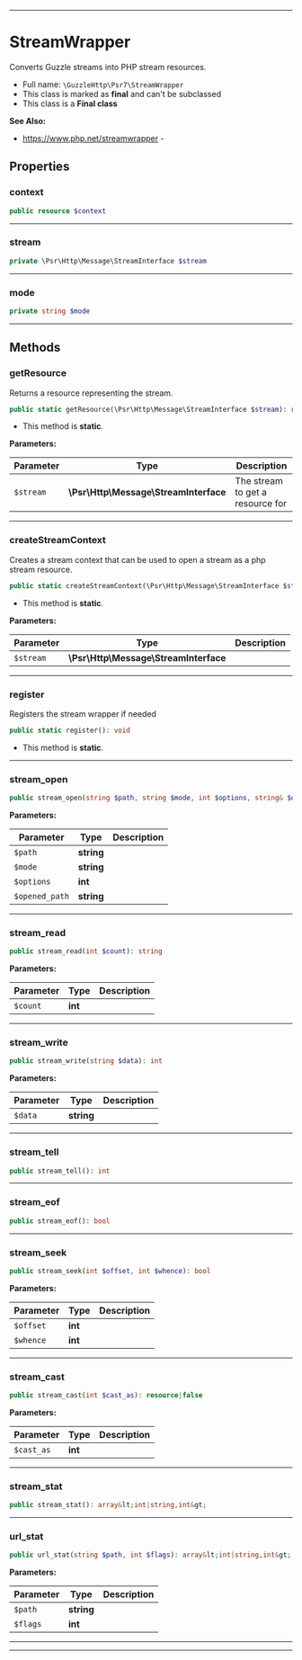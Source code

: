 ***

# StreamWrapper

Converts Guzzle streams into PHP stream resources.



* Full name: `\GuzzleHttp\Psr7\StreamWrapper`
* This class is marked as **final** and can't be subclassed
* This class is a **Final class**

**See Also:**

* https://www.php.net/streamwrapper - 



## Properties


### context



```php
public resource $context
```






***

### stream



```php
private \Psr\Http\Message\StreamInterface $stream
```






***

### mode



```php
private string $mode
```






***

## Methods


### getResource

Returns a resource representing the stream.

```php
public static getResource(\Psr\Http\Message\StreamInterface $stream): resource
```



* This method is **static**.




**Parameters:**

| Parameter | Type | Description |
|-----------|------|-------------|
| `$stream` | **\Psr\Http\Message\StreamInterface** | The stream to get a resource for |




***

### createStreamContext

Creates a stream context that can be used to open a stream as a php stream resource.

```php
public static createStreamContext(\Psr\Http\Message\StreamInterface $stream): resource
```



* This method is **static**.




**Parameters:**

| Parameter | Type | Description |
|-----------|------|-------------|
| `$stream` | **\Psr\Http\Message\StreamInterface** |  |




***

### register

Registers the stream wrapper if needed

```php
public static register(): void
```



* This method is **static**.







***

### stream_open



```php
public stream_open(string $path, string $mode, int $options, string& $opened_path = null): bool
```








**Parameters:**

| Parameter | Type | Description |
|-----------|------|-------------|
| `$path` | **string** |  |
| `$mode` | **string** |  |
| `$options` | **int** |  |
| `$opened_path` | **string** |  |




***

### stream_read



```php
public stream_read(int $count): string
```








**Parameters:**

| Parameter | Type | Description |
|-----------|------|-------------|
| `$count` | **int** |  |




***

### stream_write



```php
public stream_write(string $data): int
```








**Parameters:**

| Parameter | Type | Description |
|-----------|------|-------------|
| `$data` | **string** |  |




***

### stream_tell



```php
public stream_tell(): int
```











***

### stream_eof



```php
public stream_eof(): bool
```











***

### stream_seek



```php
public stream_seek(int $offset, int $whence): bool
```








**Parameters:**

| Parameter | Type | Description |
|-----------|------|-------------|
| `$offset` | **int** |  |
| `$whence` | **int** |  |




***

### stream_cast



```php
public stream_cast(int $cast_as): resource|false
```








**Parameters:**

| Parameter | Type | Description |
|-----------|------|-------------|
| `$cast_as` | **int** |  |




***

### stream_stat



```php
public stream_stat(): array&lt;int|string,int&gt;
```











***

### url_stat



```php
public url_stat(string $path, int $flags): array&lt;int|string,int&gt;
```








**Parameters:**

| Parameter | Type | Description |
|-----------|------|-------------|
| `$path` | **string** |  |
| `$flags` | **int** |  |




***


***

